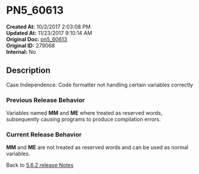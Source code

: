 # PN5_60613

**Created At:** 10/2/2017 2:03:08 PM  
**Updated At:** 11/23/2017 9:10:14 AM  
**Original Doc:** [pn5_60613](https://docs.jbase.com/36526-5-6-2-release-notes/pn5_60613)  
**Original ID:** 279068  
**Internal:** No  

## Description

Case Independence: Code formatter not handling certain variables correctly

### Previous Release Behavior

Variables named **MM** and **ME** where treated as reserved words, subsequently causing programs to produce compilation errors.

### Current Release Behavior

**MM** and **ME** are not treated as reserved words and can be used as normal variables.

Back to [5.6.2 release Notes](./../README.md)

